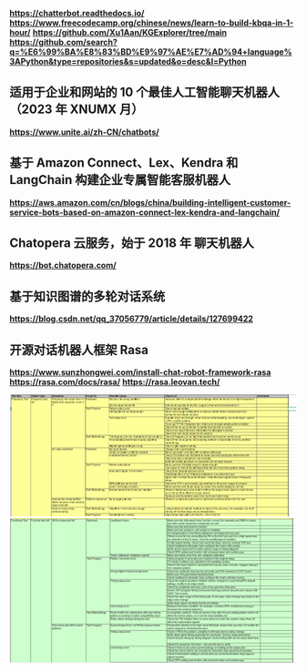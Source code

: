 
**https://chatterbot.readthedocs.io/**
**https://www.freecodecamp.org/chinese/news/learn-to-build-kbqa-in-1-hour/**
**https://github.com/Xu1Aan/KGExplorer/tree/main**
**https://github.com/search?q=%E6%99%BA%E8%83%BD%E9%97%AE%E7%AD%94+language%3APython&type=repositories&s=updated&o=desc&l=Python**

## 适用于企业和网站的 10 个最佳人工智能聊天机器人（2023 年 XNUMX 月）
**https://www.unite.ai/zh-CN/chatbots/**
## 基于 Amazon Connect、Lex、Kendra 和 LangChain 构建企业专属智能客服机器人
**https://aws.amazon.com/cn/blogs/china/building-intelligent-customer-service-bots-based-on-amazon-connect-lex-kendra-and-langchain/**

## Chatopera 云服务，始于 2018 年 聊天机器人
**https://bot.chatopera.com/**

## 基于知识图谱的多轮对话系统
**https://blog.csdn.net/qq_37056779/article/details/127699422**

## 开源对话机器人框架 Rasa
**https://www.sunzhongwei.com/install-chat-robot-framework-rasa**
**https://rasa.com/docs/rasa/**
**https://rasa.leovan.tech/**

![Alt text](image.png)
![Alt text](image-1.png)
